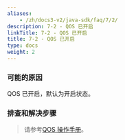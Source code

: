 ```yaml
---
aliases:
    - /zh/docs3-v2/java-sdk/faq/7/2/
description: 7-2 - QOS 已开启
linkTitle: 7-2 - QOS 已开启
title: 7-2 - QOS 已开启
type: docs
weight: 2
---
```




### 可能的原因

QOS 已开启，默认为开启状态。

### 排查和解决步骤


> 请参考[QOS 操作手册](/zh-cn/overview/mannual/java-sdk/reference-manual/qos/)。
